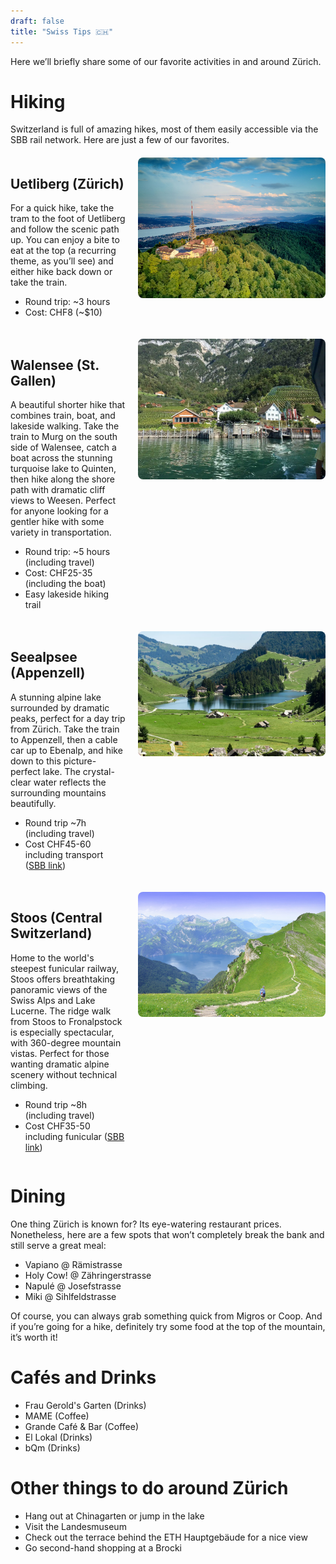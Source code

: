 ```yaml
---
draft: false
title: "Swiss Tips 🇨🇭"
---
```


Here we’ll briefly share some of our favorite activities in and around Zürich.

# Hiking
Switzerland is full of amazing hikes, most of them easily accessible via the SBB rail network.
Here are just a few of our favorites.

<div style="display: flex; align-items: flex-start; gap: 20px; margin: 20px 0;">
  <div style="flex: 1;">
    <h2>Uetliberg (Zürich)</h2>
    For a quick hike, take the tram to the foot of Uetliberg and follow the scenic path up. You can enjoy a bite to eat at the top (a recurring theme, as you’ll see) and either hike back down or take the train.
    <ul>
      <li>Round trip: ~3 hours</li>
      <li>Cost: CHF8 (~$10)</li>
    </ul>
  </div>
  <div style="flex: 0 0 300px;">
    <img src="/image/uetli.jpg" alt="Uetliberg view" style="width: 100%; height: auto; border-radius: 8px;">
  </div>
</div>

<div style="display: flex; align-items: flex-start; gap: 20px; margin: 20px 0;">
  <div style="flex: 1;">
    <h2>Walensee (St. Gallen)</h2>
    A beautiful shorter hike that combines train, boat, and lakeside walking. Take the train to Murg on the south side of Walensee, catch a boat across the stunning turquoise lake to Quinten, then hike along the shore path with dramatic cliff views to Weesen. Perfect for anyone looking for a gentler hike with some variety in transportation.
    <ul>
      <li>Round trip: ~5 hours (including travel)</li>
      <li>Cost: CHF25-35 (including the boat)</li>
      <li>Easy lakeside hiking trail</li>
    </ul>
  </div>
  <div style="flex: 0 0 300px;">
    <img src="/image/walensee2.webp" alt="Walensee alpine lake" style="width: 100%; height: auto; border-radius: 8px;">
  </div>
</div>



<div style="display: flex; align-items: flex-start; gap: 20px; margin: 20px 0;">
  <div style="flex: 1;">
    <h2>Seealpsee (Appenzell)</h2>
    A stunning alpine lake surrounded by dramatic peaks, perfect for a day trip from Zürich. Take the train to Appenzell, then a cable car up to Ebenalp, and hike down to this picture-perfect lake. The crystal-clear water reflects the surrounding mountains beautifully.
    <ul>
      <li>Round trip ~7h (including travel)</li>
      <li>Cost CHF45-60 including transport (<a href="https://www.sbb.ch/en?stops=[{%22value%22:%228503000%22,%22type%22:%22ID%22,%22label%22:%22Z%C3%BCrich+HB%22},{%22value%22:%228582882%22,%22type%22:%22ID%22,%22label%22:%22Wasserauen,+Bahnhof%22}]&date=%222025-09-05%22&time=%2213:00%22&moment=%22DEPARTURE%22">SBB link</a>)</li>
    </ul>
  </div>
  <div style="flex: 0 0 300px;">
    <img src="/image/seealpsee2.jpg" alt="Seealpsee alpine lake" style="width: 100%; height: auto; border-radius: 8px;">
  </div>
</div>

<div style="display: flex; align-items: flex-start; gap: 20px; margin: 20px 0;">
  <div style="flex: 1;">
    <h2>Stoos (Central Switzerland)</h2>
    Home to the world's steepest funicular railway, Stoos offers breathtaking panoramic views of the Swiss Alps and Lake Lucerne. The ridge walk from Stoos to Fronalpstock is especially spectacular, with 360-degree mountain vistas. Perfect for those wanting dramatic alpine scenery without technical climbing.
    <ul>
      <li>Round trip ~8h (including travel)</li>
      <li>Cost CHF35-50 including funicular (<a href="https://www.sbb.ch/en?stops=[{%22label%22:%22Z%C3%BCrich+HB%22,%22type%22:%22ID%22,%22value%22:%228503000%22},{%22value%22:%228530391%22,%22type%22:%22ID%22,%22label%22:%22Stoos(Sesselbahn+Fronalpstock)%22}]&date=%222025-09-05%22&time=%2213:00%22&moment=%22DEPARTURE%22">SBB link</a>)</li>
    </ul>
  </div>
  <div style="flex: 0 0 300px;">
    <img src="/image/stoos2.jpg" alt="Stoos mountain panorama" style="width: 100%; height: auto; border-radius: 8px;">
  </div>
</div>


# Dining
One thing Zürich is known for? Its eye-watering restaurant prices.
Nonetheless, here are a few spots that won’t completely break the bank and still serve a great meal:

- Vapiano @ Rämistrasse
- Holy Cow! @ Zähringerstrasse
- Napulé @ Josefstrasse
- Miki @ Sihlfeldstrasse

Of course, you can always grab something quick from Migros or Coop.
And if you’re going for a hike, definitely try some food at the top of the mountain, it’s worth it!

# Cafés and Drinks
- Frau Gerold's Garten (Drinks)
- MAME (Coffee)
- Grande Café & Bar (Coffee)
- El Lokal (Drinks)
- bQm (Drinks)


# Other things to do around Zürich
- Hang out at Chinagarten or jump in the lake
- Visit the Landesmuseum
- Check out the terrace behind the ETH Hauptgebäude for a nice view
- Go second-hand shopping at a Brocki
